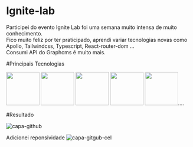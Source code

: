 # Ignite-lab
Participei do evento Ignite Lab foi uma semana muito intensa de muito conhecimento. <br>
Fico muito feliz por ter praticipado, aprendi variar tecnologias novas como Apollo, Tailwindcss, Typescript, React-router-dom ... <br>
Consumi API do Graphcms é muito mais.


#Principais Tecnologias 

<div>
<img height=90 widht=90 src="https://cdn.jsdelivr.net/gh/devicons/devicon/icons/react/react-original.svg" />
<img  height=90 widht=90  src="https://cdn.jsdelivr.net/gh/devicons/devicon/icons/graphql/graphql-plain.svg" />
<img  height=90 widht=90  src="https://cdn.jsdelivr.net/gh/devicons/devicon/icons/tailwindcss/tailwindcss-original-wordmark.svg" />
<img  height=90 widht=90  src="https://cdn.jsdelivr.net/gh/devicons/devicon/icons/typescript/typescript-original.svg" />
<img height=90 widht=90  src="https://cdn.jsdelivr.net/gh/devicons/devicon/icons/javascript/javascript-original.svg" />....
<div/>         

#Resultado

![capa-github](https://user-images.githubusercontent.com/105730551/176934264-aa256f36-7af8-42ad-ad2a-a51975a01ea9.png)

Adicionei reponsividade
![capa-gitgub-cel](https://user-images.githubusercontent.com/105730551/176938947-249b95de-5509-4e8d-8ba9-c575541a86f9.png)
